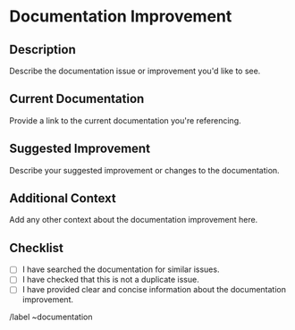 # Documentation Improvement

## Description
Describe the documentation issue or improvement you'd like to see.

## Current Documentation
Provide a link to the current documentation you're referencing.

## Suggested Improvement
Describe your suggested improvement or changes to the documentation.

## Additional Context
Add any other context about the documentation improvement here.

## Checklist
- [ ] I have searched the documentation for similar issues.
- [ ] I have checked that this is not a duplicate issue.
- [ ] I have provided clear and concise information about the documentation improvement.

/label ~documentation